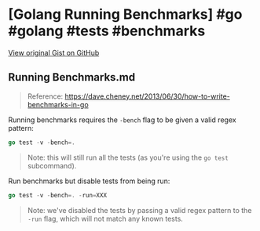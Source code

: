# [Golang Running Benchmarks] #go #golang #tests #benchmarks

[View original Gist on GitHub](https://gist.github.com/Integralist/33db869da23d0729d1e332e21803f891)

## Running Benchmarks.md

> Reference: https://dave.cheney.net/2013/06/30/how-to-write-benchmarks-in-go

Running benchmarks requires the `-bench` flag to be given a valid regex pattern:

```go
go test -v -bench=.
```

> Note: this will still run all the tests (as you're using the `go test` subcommand).

Run benchmarks but disable tests from being run:

```go
go test -v -bench=. -run=XXX
```

> Note: we've disabled the tests by passing a valid regex pattern to the `-run` flag, which will not match any known tests.

